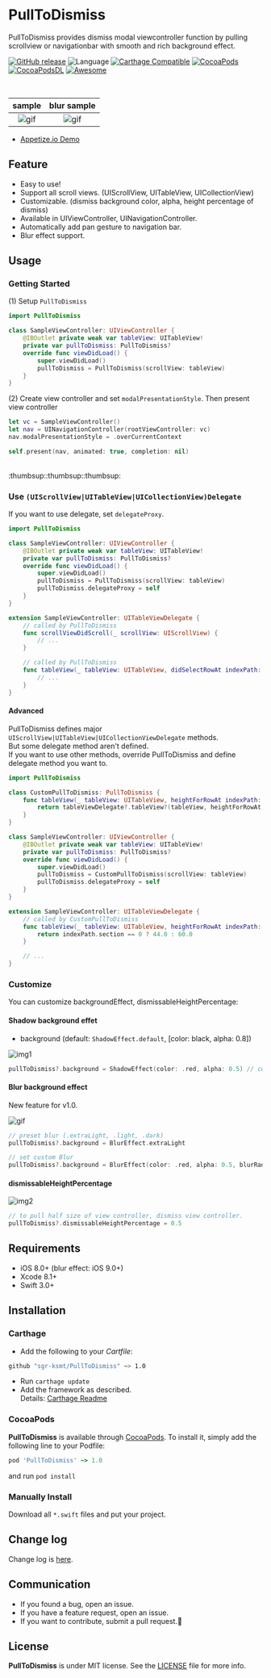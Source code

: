 # PullToDismiss
PullToDismiss provides dismiss modal viewcontroller function by pulling scrollview or navigationbar with smooth and rich background effect.  

[![GitHub release](https://img.shields.io/github/release/sgr-ksmt/PullToDismiss.svg)](https://github.com/sgr-ksmt/PullToDismiss/releases)
![Language](https://img.shields.io/badge/language-Swift%203-orange.svg)
[![Carthage Compatible](https://img.shields.io/badge/Carthage-compatible-4BC51D.svg?style=flat)](https://github.com/Carthage/Carthage)
[![CocoaPods](https://img.shields.io/badge/Cocoa%20Pods-✓-4BC51D.svg?style=flat)](https://cocoapods.org/pods/PullToDismiss)
[![CocoaPodsDL](https://img.shields.io/cocoapods/dt/PullToDismiss.svg)]()
[![Awesome](https://cdn.rawgit.com/sindresorhus/awesome/d7305f38d29fed78fa85652e3a63e154dd8e8829/media/badge.svg)](https://github.com/matteocrippa/awesome-swift#ui)  


<br />

|            sample            |            blur sample            |
|:----------------------------:|:---------------------------------:|
| ![gif](Documents/sample.gif) | ![gif](Documents/blur_sample.gif) |


- [Appetize.io Demo](https://appetize.io/app/hett44vca458r9artkbq0awxrc?device=iphone7&scale=75&orientation=portrait&osVersion=10.0)

## Feature
- Easy to use!
- Support all scroll views. (UIScrollView, UITableView, UICollectionView)
- Customizable. (dismiss background color, alpha, height percentage of dismiss)
- Available in UIViewController, UINavigationController.
- Automatically add pan gesture to navigation bar.
- Blur effect support.

## Usage
### Getting Started
(1) Setup `PullToDismiss`

```swift
import PullToDismiss

class SampleViewController: UIViewController {
    @IBOutlet private weak var tableView: UITableView!
    private var pullToDismiss: PullToDismiss?
    override func viewDidLoad() {
        super.viewDidLoad()
        pullToDismiss = PullToDismiss(scrollView: tableView)
    }
}
```

(2) Create view controller and set `modalPresentationStyle`. Then present view controller

```swift
let vc = SampleViewController()
let nav = UINavigationController(rootViewController: vc)
nav.modalPresentationStyle = .overCurrentContext

self.present(nav, animated: true, completion: nil)
```

<br />
:thumbsup::thumbsup::thumbsup:

### Use `(UIScrollView|UITableView|UICollectionView)Delegate`

If you want to use delegate, set `delegateProxy`.

```swift
import PullToDismiss

class SampleViewController: UIViewController {
    @IBOutlet private weak var tableView: UITableView!
    private var pullToDismiss: PullToDismiss?
    override func viewDidLoad() {
        super.viewDidLoad()
        pullToDismiss = PullToDismiss(scrollView: tableView)
        pullToDismiss.delegateProxy = self
    }
}

extension SampleViewController: UITableViewDelegate {
    // called by PullToDismiss
    func scrollViewDidScroll(_ scrollView: UIScrollView) {
        // ...
    }

    // called by PullToDismiss
    func tableView(_ tableView: UITableView, didSelectRowAt indexPath: IndexPath) {
        // ...
    }
}
```

#### Advanced
PullToDismiss defines major `UIScrollView|UITableView|UICollectionViewDelegate` methods.  
But some delegate method aren't defined.  
If you want to use other methods, override PullToDismiss and define delegate method you want to.

```swift
import PullToDismiss

class CustomPullToDismiss: PullToDismiss {
    func tableView(_ tableView: UITableView, heightForRowAt indexPath: IndexPath) -> CGFloat {
        return tableViewDelegate?.tableView?(tableView, heightForRowAt: indexPath) ?? 44.0
    }
}

class SampleViewController: UIViewController {
    @IBOutlet private weak var tableView: UITableView!
    private var pullToDismiss: PullToDismiss?
    override func viewDidLoad() {
        super.viewDidLoad()
        pullToDismiss = CustomPullToDismiss(scrollView: tableView)
        pullToDismiss.delegateProxy = self
    }
}

extension SampleViewController: UITableViewDelegate {
    // called by CustomPullToDismiss
    func tableView(_ tableView: UITableView, heightForRowAt indexPath: IndexPath) -> CGFloat {
        return indexPath.section == 0 ? 44.0 : 60.0
    }

    // ...
}

```

### Customize
You can customize backgroundEffect, dismissableHeightPercentage:

#### Shadow background effet

- background (default: `ShadowEffect.default`, [color: black, alpha: 0.8])

![img1](Documents/img1.png)

```swift
pullToDismiss?.background = ShadowEffect(color: .red, alpha: 0.5) // color: red, alpha: 0.5
```

#### Blur background effect
New feature for v1.0.

![gif](Documents/blur_sample.gif)

```swift
// preset blur (.extraLight, .light, .dark)
pullToDismiss?.background = BlurEffect.extraLight

// set custom Blur
pullToDismiss?.background = BlurEffect(color: .red, alpha: 0.5, blurRadius: 40.0, saturationDeltaFactor: 1.8)
```

#### dismissableHeightPercentage

![img2](Documents/img2.png)


```swift
// to pull half size of view controller, dismiss view controller.
pullToDismiss?.dismissableHeightPercentage = 0.5
```


## Requirements
- iOS 8.0+ (blur effect: iOS 9.0+)
- Xcode 8.1+
- Swift 3.0+

## Installation

### Carthage

- Add the following to your *Cartfile*:

```bash
github "sgr-ksmt/PullToDismiss" ~> 1.0
```

- Run `carthage update`
- Add the framework as described.
<br> Details: [Carthage Readme](https://github.com/Carthage/Carthage#adding-frameworks-to-an-application)


### CocoaPods

**PullToDismiss** is available through [CocoaPods](http://cocoapods.org). To install
it, simply add the following line to your Podfile:

```ruby
pod 'PullToDismiss' ~> 1.0
```

and run `pod install`

### Manually Install
Download all `*.swift` files and put your project.

## Change log
Change log is [here](https://github.com/sgr-ksmt/PullToDismiss/blob/master/CHANGELOG.md).

## Communication
- If you found a bug, open an issue.
- If you have a feature request, open an issue.
- If you want to contribute, submit a pull request.:muscle:

## License

**PullToDismiss** is under MIT license. See the [LICENSE](LICENSE) file for more info.
